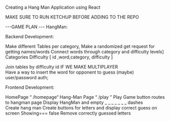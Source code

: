 Creating a Hang Man Application using React 

MAKE SURE TO RUN KETCHUP BEFORE ADDING TO THE REPO 


---GAME PLAN ---
HangMan: 

Backend Development: 

Make different Tables per category,
Make a randomized get request for getting names/words
Connect words through category and difficulty levels]
Categories Difficulty [ id ,word,category, difficulty ]



Join tables by difficulty id 
IF WE MAKE MULTIPLAYER\
Have a way to insert the word for opponent to guess
(maybe) user/password auth; 








Frontend Development: 


HomePage “ /homepage“
Hang-Man Page “ /play ” 
Play Game button routes to hangman page 
Display HangMan and empty _ _ _ _ _ _ _ dashes  
Create hang man 
Create buttons for letters and display correct guess on screen 
Showing=== false
Remove correctly guessed letters 
